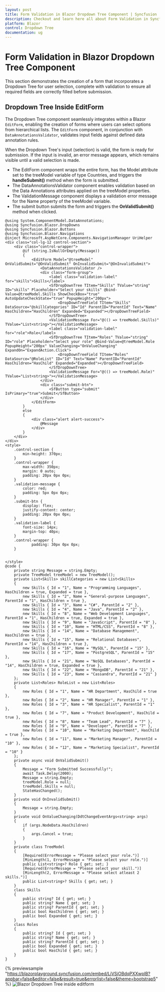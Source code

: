 ```yaml
---
layout: post
title: Form Validation in Blazor Dropdown Tree Component | Syncfusion
description: Checkout and learn here all about Form Validation in Syncfusion Blazor Dropdown Tree component and much more.
platform: Blazor
control: Dropdown Tree
documentation: ug
---
```


# Form Validation in Blazor Dropdown Tree Component

This section demonstrates the creation of a form that incorporates a Dropdown Tree for user selection, complete with validation to ensure all required fields are correctly filled before submission.

## Dropdown Tree Inside EditForm

The Dropdown Tree component seamlessly integrates within a Blazor `EditForm`, enabling the creation of forms where users can select options from hierarchical lists. The `EditForm` component, in conjunction with `DataAnnotationsValidator`, validates input fields against defined data annotation rules.

When the Dropdown Tree's input (selection) is valid, the form is ready for submission. If the input is invalid, an error message appears, which remains visible until a valid selection is made.

* The EditForm component wraps the entire form, has the Model attribute set to the treeModel variable of type Countries, and triggers the **handleSubmit()** method when the form is submitted.
* The DataAnnotationsValidator component enables validation based on the Data Annotations attributes applied on the treeModel properties.
* The ValidationMessage component displays a validation error message for the Name property of the treeModel variable.
* The submit button submits the form and triggers the **OnValidSubmit()** method when clicked.

```cshtml
@using System.ComponentModel.DataAnnotations;
@using Syncfusion.Blazor.DropDowns
@using Syncfusion.Blazor.Buttons
@using Syncfusion.Blazor.Navigations
@inject Microsoft.AspNetCore.Components.NavigationManager UriHelper
<div class="col-lg-12 control-section">
    <div class="control-wrapper">
        @if (string.IsNullOrEmpty(Message))
        {
            <EditForm Model="@treeModel" OnValidSubmit="@OnValidSubmit" OnInvalidSubmit="@OnInvalidSubmit">
                <DataAnnotationsValidator />
                <div class="form-group">
                    <label class="validation-label" for="skills">Skills</label>
                    <SfDropDownTree TItem="Skills" TValue="string" ID="skills" Placeholder="Select your skills" @bind-Value=@treeModel.Skills ShowCheckBox="true" AutoUpdateCheckState="true" PopupHeight="200px">
                        <DropDownTreeField TItem="Skills" DataSource="@skillCategories" ID="Id" ParentID="ParentId" Text="Name" HasChildren="HasChildren" Expanded="Expanded"></DropDownTreeField>
                    </SfDropDownTree>
                    <ValidationMessage For="@(() => treeModel.Skills)" TValue="List<string>"></ValidationMessage>
                    <label class="validation-label" for="role">Role</label>
                    <SfDropDownTree TItem="Roles" TValue="string" ID="role" Placeholder="Select your role" @bind-Value=@treeModel.Role PopupHeight="200px" ValueChanging="OnValueChanging" ExpandOn="ExpandAction.Click">
                        <DropDownTreeField TItem="Roles" DataSource="@RoleList" ID="Id" Text="Name" ParentID="ParentId" HasChildren="HasChild" Expanded="Expanded"></DropDownTreeField>
                    </SfDropDownTree>
                    <ValidationMessage For="@(() => treeModel.Role)" TValue="List<string>"></ValidationMessage>
                </div>
                <div class="submit-btn">
                    <SfButton type="submit" IsPrimary="true">Submit</SfButton>
                </div>
            </EditForm>
        }
        else
        {
            <div class="alert alert-success">
                @Message
            </div>
        }
    </div>
</div>
<style>
    .control-section {
        min-height: 370px;
    }
    .control-wrapper {
        max-width: 350px;
        margin: 0 auto;
        padding: 20px 0px 0px;
    }
    .validation-message {
        color: red;
        padding: 5px 0px 0px;
    }
    .submit-btn {
        display: flex;
        justify-content: center;
        padding: 20px 0px 0px;
    }
    .validation-label {
        font-size: 14px;
        margin-top: 40px;
    }
    .control-wrapper {
            padding: 30px 0px 0px;
    }
       
    
</style>
@code {
    private string Message = string.Empty;
    private TreeModel treeModel = new TreeModel();
    private List<Skills> skillCategories = new List<Skills>
    {
        new Skills { Id = "1", Name = "Programming Languages", HasChildren = true, Expanded = true },
        new Skills { Id = "2", Name = "General-purpose Languages", ParentId = "1", HasChildren = true },
        new Skills { Id = "3", Name = "C#", ParentId = "2" },
        new Skills { Id = "4", Name = "Java", ParentId = "2" },
        new Skills { Id = "8", Name = "Web Development Languages", ParentId = "1", HasChildren = true, Expanded = true },
        new Skills { Id = "9", Name = "JavaScript", ParentId = "8" },
        new Skills { Id = "10", Name = "HTML/CSS", ParentId = "8" },
        new Skills { Id = "14", Name = "Database Management", HasChildren = true },
        new Skills { Id = "15", Name = "Relational Databases", ParentId = "14", HasChildren = true },
        new Skills { Id = "16", Name = "MySQL", ParentId = "15" },
        new Skills { Id = "17", Name = "PostgreSQL", ParentId = "15" },
        new Skills { Id = "21", Name = "NoSQL Databases", ParentId = "14", HasChildren = true, Expanded = true },
        new Skills { Id = "22", Name = "MongoDB", ParentId = "21" },
        new Skills { Id = "23", Name = "Cassandra", ParentId = "21" }
    };
    private List<Roles> RoleList = new List<Roles>
    {
        new Roles { Id = "1", Name = "HR Department", HasChild = true },
        new Roles { Id = "2", Name = "HR Manager", ParentId = "1" },
        new Roles { Id = "3", Name = "HR Specialist", ParentId = "1" },
        new Roles { Id = "7", Name = "Product Development", HasChild = true },
        new Roles { Id = "8", Name = "Team Lead", ParentId = "7" },
        new Roles { Id = "9", Name = "Developer", ParentId = "7" },
        new Roles { Id = "10", Name = "Marketing Department", HasChild = true },
        new Roles { Id = "11", Name = "Marketing Manager", ParentId = "10" },
        new Roles { Id = "12", Name = "Marketing Specialist", ParentId = "10" }
    };
    private async void OnValidSubmit()
    {
        Message = "Form Submitted Successfully!";
        await Task.Delay(2000);
        Message = string.Empty;
        treeModel.Role = null;
        treeModel.Skills = null;
        StateHasChanged();
    }
    private void OnInvalidSubmit()
    {
        Message = string.Empty;
    }
    private void OnValueChanging(DdtChangeEventArgs<string> args)
    {
        if (args.NodeData.HasChildren)
        {
            args.Cancel = true;
        }
    }
    private class TreeModel
    {
        [Required(ErrorMessage = "Please select your role.")]
        [MinLength(1, ErrorMessage = "Please select your role.")]
        public List<string>? Role { get; set; }
        [Required(ErrorMessage = "Please select your skill.")]
        [MinLength(2, ErrorMessage = "Please select atleast 2 skills.")]
        public List<string>? Skills { get; set; }
    }
    class Skills
    {
        public string? Id { get; set; }
        public string? Name { get; set; }
        public string? ParentId { get; set; }
        public bool HasChildren { get; set; }
        public bool Expanded { get; set; }
    }
    class Roles
    {
        public string? Id { get; set; }
        public string? Name { get; set; }
        public string? ParentId { get; set; }
        public bool Expanded { get; set; }
        public bool HasChild { get; set; }
    }
}
```
{% previewsample "https://blazorplayground.syncfusion.com/embed/LjVSjOBdqPXXwplB?appbar=false&editor=false&result=true&errorlist=false&theme=bootstrap5"  %}
![Blazor Dropdown Tree inside editform](./images/blazor-dropdowntree-component-validation.PNG)